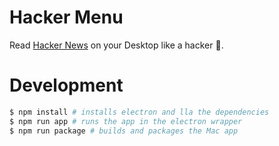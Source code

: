 # Hacker Menu

Read [Hacker News](https://news.ycombinator.com/) on your Desktop like a hacker :dancers:.

# Development

```bash
$ npm install # installs electron and lla the dependencies
$ npm run app # runs the app in the electron wrapper
$ npm run package # builds and packages the Mac app
```
